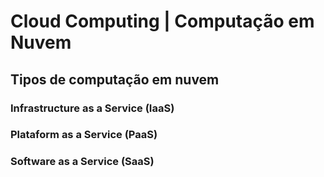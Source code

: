 # Cloud Computing | Computação em Nuvem

## Tipos de computação em nuvem
### Infrastructure as a Service (IaaS)
### Plataform as a Service (PaaS)
### Software as a Service (SaaS)